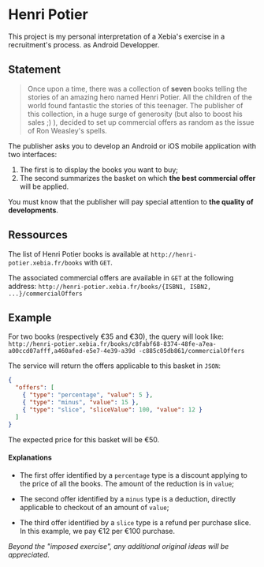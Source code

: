 # Henri Potier

This project is my personal interpretation of a Xebia's exercise in a 
recruitment's process. as Android Developper.

## Statement

> Once upon a time, there was a collection of **seven** books telling the 
stories of an amazing hero named Henri Potier.
All the children of the world found fantastic the stories of this teenager.
The publisher of this collection, in a huge surge of generosity 
(but also to boost his sales ;) ), decided to set up commercial offers 
as random as the issue of Ron Weasley's spells.

The publisher asks you to develop an Android or iOS mobile application
 with two interfaces:

1. The first is to display the books you want to buy;
1. The second summarizes the basket on which **the best commercial
 offer** will be applied.

You must know that the publisher will pay special attention to
 **the quality of developments**.

## Ressources

The list of Henri Potier books is available at 
`http://henri-potier.xebia.fr/books` with `GET`.

The associated commercial offers are available in `GET` at the following address: 
`http://henri-potier.xebia.fr/books/{ISBN1, ISBN2, ...}/commercialOffers`

## Example

For two books (respectively €35 and €30), the query will look like: 
`http://henri-potier.xebia.fr/books/c8fabf68-8374-48fe-a7ea-a00ccd07afff,a460afed-e5e7-4e39-a39d -c885c05db861/commercialOffers`

The service will return the offers applicable to this basket in `JSON`:

```json
{
  "offers": [
    { "type": "percentage", "value": 5 },
    { "type": "minus", "value": 15 },
    { "type": "slice", "sliceValue": 100, "value": 12 }
  ]
}
```

The expected price for this basket will be €50.

#### Explanations

* The first offer identified by a `percentage` type is a discount applying to
the price of all the books.
The amount of the reduction is in `value`;

* The second offer identified by a `minus` type is a deduction, directly applicable
to checkout of an amount of `value`;

* The third offer identified by a `slice` type is a refund per purchase slice.
In this example, we pay €12 per €100 purchase.

*Beyond the "imposed exercise", any additional original ideas will be appreciated.*